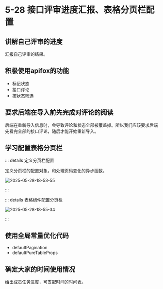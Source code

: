 # 5-28 接口评审进度汇报、表格分页栏配置

## 讲解自己评审的进度

汇报自己评审的结果。

## 积极使用apifox的功能

- 标记状态
- 接口评论
- 按状态筛选

## 要求后端在导入前先完成对评论的阅读

后端在重新导入信息时，会导致评论和状态全部被覆盖掉。所以我们应该要求后端先看完全部的接口评论，随后才能开始重新导入。

## 学习配置表格分页栏

::: details 定义分页栏配置

定义分页栏的配置对象，和处理页码变化的异步函数。

![2025-05-28-18-53-55](https://s2.loli.net/2025/05/28/YEpgWF3oZzTsaQq.png)

:::

::: details 表格组件配置分页栏

![2025-05-28-18-55-34](https://s2.loli.net/2025/05/28/HLlvCbdxUpMAs5c.png)

:::

## 使用全局常量优化代码

- defaultPagination
- defaultPureTableProps

## 确定大家的时间使用情况

给出成员任务进度，可支配时间的时间表。

